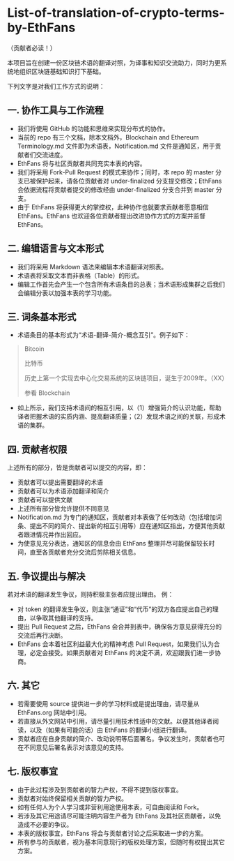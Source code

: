# List-of-translation-of-crypto-terms-by-EthFans

（贡献者必读！）

本项目旨在创建一份区块链术语的翻译对照，为译事和知识交流助力，同时为更系统地组织区块链基础知识打下基础。

下列文字是对我们工作方式的说明：

## 一. 协作工具与工作流程

- 我们将使用 GitHub 的功能和思维来实现分布式的协作。
- 当前的 repo 有三个文档，除本文档外，Blockchain and Ethereum Terminology.md 文件即为术语表，Notification.md 文件是通知区，用于贡献者们交流进度。
- EthFans 将与社区贡献者共同充实本表的内容。
- 我们将采用 Fork-Pull Request 的模式来协作；同时，本 repo 的 master 分支已被保护起来，请各位贡献者对 under-finalized 分支提交修改；EthFans 会依据流程将贡献者提交的修改经由 under-finalized 分支合并到 master 分支。
- 由于 EthFans 将获得更大的掌控权，此种协作也就要求贡献者愿意相信 EthFans。EthFans 也欢迎各位贡献者提出改进协作方式的方案并监督 EthFans。

## 二. 编辑语言与文本形式

- 我们将采用 Markdown 语法来编辑本术语翻译对照表。
- 术语表将采取文本而非表格（Table）的形式。
- 编辑工作首先会产生一个包含所有术语条目的总表；当术语形成集群之后我们会编辑分表以加强本表的学习功能。

## 三. 词条基本形式

- 术语条目的基本形式为“术语-翻译-简介-概念互引”。例子如下：
> Bitcoin 
> 
> 比特币
> 
> 历史上第一个实现去中心化交易系统的区块链项目，诞生于2009年。（XX）
> 
> 参看 Blockchain

- 如上所示，我们支持术语间的相互引用，以（1）增强简介的认识功能，帮助译者把握术语的实质内涵、提高翻译质量；（2）发现术语之间的关联，形成术语的集群。

## 四. 贡献者权限

上述所有的部分，皆是贡献者可以提交的内容，即：
- 贡献者可以提出需要翻译的术语
- 贡献者可以为术语添加翻译和简介
- 贡献者可以提供文献
- 上述所有部分皆允许提供不同意见
- Notification.md 为专门的通知区，贡献者对本表做了任何改动（包括增加词条、提出不同的简介、提出新的相互引用等）应在通知区指出，方便其他贡献者跟进情况并作出回应。
- 为使意见充分表达，通知区的信息会由 EthFans 整理并尽可能保留较长时间，直至各贡献者充分交流后剪除相关信息。


## 五. 争议提出与解决

若对术语的翻译发生争议，则持积极主张者应提出理由。
例：
- 对 token 的翻译发生争议，则主张“通证”和“代币”的双方各应提出自己的理由，以争取其他翻译的支持。
- 提出 Pull Request 之后，EthFans 会合并到表中，确保各方意见获得充分的交流后再行决断。
- EthFans 会本着社区利益最大化的精神考虑 Pull Request，如果我们认为合理，必定会接受。如果贡献者对 EthFans 的决定不满，欢迎跟我们进一步协商。

## 六. 其它

- 若需要使用 source 提供进一步的学习材料或是提出理由，请尽量从 EthFans.org 网站中引用。
- 若直接从外文网站中引用，请尽量引用技术性适中的文献。以便其他译者阅读，以及（如果有可能的话）由 EthFans 的翻译小组进行翻译。
- 贡献者应在自身贡献的简介、改动说明等后面署名。争议发生时，贡献者也可在不同意见后署名表示对该意见的支持。

## 七. 版权事宜

- 由于此过程涉及到贡献者的智力产权，不得不提到版权事宜。
- 贡献者对始终保留相关贡献的智力产权。
- 如有任何人为个人学习或非营利用途使用本表，可自由阅读和 Fork。
- 若涉及其它用途请尽可能注明内容生产者为 EthFans 及其社区贡献者，以免造成不必要的争议。
- 本表的版权事宜，EthFans 将会与贡献者讨论之后采取进一步的方案。
- 所有参与的贡献者，视为基本同意现行的版权处理方案，但随时有权提出其它方案。
